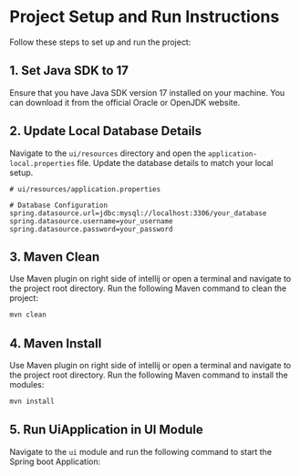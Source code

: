 # Project Setup and Run Instructions

Follow these steps to set up and run the project:

## 1. Set Java SDK to 17

Ensure that you have Java SDK version 17 installed on your machine. You can download it from the official Oracle or OpenJDK website.

## 2. Update Local Database Details

Navigate to the `ui/resources` directory and open the `application-local.properties` file. Update the database details to match your local setup.

```properties
# ui/resources/application.properties

# Database Configuration
spring.datasource.url=jdbc:mysql://localhost:3306/your_database
spring.datasource.username=your_username
spring.datasource.password=your_password
```
## 3. Maven Clean

Use Maven plugin on right side of intellij or open a terminal and navigate to the project root directory. Run the following Maven command to clean the project:

```bash
mvn clean
```

## 4. Maven Install

Use Maven plugin on right side of intellij or open a terminal and navigate to the project root directory. Run the following Maven command to install the modules:
```bash
mvn install
```

## 5. Run UiApplication in UI Module

Navigate to the `ui` module and run the following command to start the Spring boot Application:
